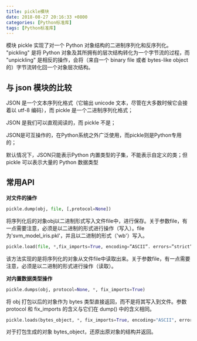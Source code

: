 ```yaml
---
title: pickle模块
date: 2018-08-27 20:16:33 +0800
categories: [Python标准库]
tags: [Python标准库]
---
```

模块 pickle 实现了对一个 Python 对象结构的二进制序列化和反序列化。 "pickling" 是将 Python 对象及其所拥有的层次结构转化为一个字节流的过程，而 "unpickling" 是相反的操作，会将（来自一个 binary file 或者 bytes-like object 的）字节流转化回一个对象层次结构。



## 与 json 模块的比较

JSON 是一个文本序列化格式（它输出 unicode 文本，尽管在大多数时候它会接着以 utf-8 编码），而 pickle 是一个二进制序列化格式；

JSON 是我们可以直观阅读的，而 pickle 不是；

JSON是可互操作的，在Python系统之外广泛使用，而pickle则是Python专用的；

默认情况下，JSON只能表示Python 内置类型的子集，不能表示自定义的类；但 pickle 可以表示大量的 Python 数据类型



## 常用API

**对文件的操作**

```python
pickle.dump(obj, file, [,protocol=None])
```

  将序列化后的对象obj以二进制形式写入文件file中，进行保存。关于参数file，有一点需要注意，必须是以二进制的形式进行操作（写入）。file为'svm_model_iris.pkl'，并且以二进制的形式（'wb'）写入。

```python
pickle.load(file, *,fix_imports=True, encoding=”ASCII”. errors=”strict”)
```

  该方法实现的是将序列化的对象从文件file中读取出来。关于参数file，有一点需要注意，必须是以二进制的形式进行操作（读取）。

**对内置数据类型操作**

```python
pickle.dumps(obj, protocol=None, *, fix_imports=True)
```

  将 obj 打包以后的对象作为 bytes 类型直接返回，而不是将其写入到文件。参数 protocol 和 fix_imports 的含义与它们在 dump() 中的含义相同。

```python
pickle.loads(bytes_object, *, fix_imports=True, encoding="ASCII", errors="strict")
```

  对于打包生成的对象 bytes_object，还原出原对象的结构并返回。
